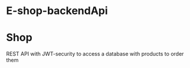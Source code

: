# E-shop-backendApi
<h1> Shop </h1>
REST API with JWT-security to access a database with products to order them
